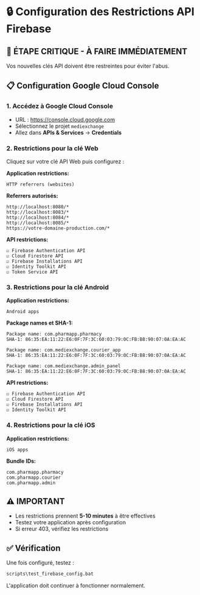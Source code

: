 # 🔒 Configuration des Restrictions API Firebase

## 🚨 ÉTAPE CRITIQUE - À FAIRE IMMÉDIATEMENT

Vos nouvelles clés API doivent être restreintes pour éviter l'abus.

## 📋 Configuration Google Cloud Console

### 1. Accédez à Google Cloud Console
- URL : https://console.cloud.google.com
- Sélectionnez le projet `mediexchange`
- Allez dans **APIs & Services** → **Credentials**

### 2. Restrictions pour la clé Web
Cliquez sur votre clé API Web puis configurez :

**Application restrictions:**
```
HTTP referrers (websites)
```

**Referrers autorisés:**
```
http://localhost:8080/*
http://localhost:8083/*  
http://localhost:8084/*
http://localhost:8085/*
https://votre-domaine-production.com/*
```

**API restrictions:**
```
☑️ Firebase Authentication API
☑️ Cloud Firestore API  
☑️ Firebase Installations API
☑️ Identity Toolkit API
☑️ Token Service API
```

### 3. Restrictions pour la clé Android
**Application restrictions:**
```
Android apps
```

**Package names et SHA-1:**
```
Package name: com.pharmapp.pharmacy
SHA-1: 86:35:EA:11:22:E6:0F:7F:3C:60:03:79:0C:FB:B8:90:07:0A:EA:AC

Package name: com.mediexchange.courier_app  
SHA-1: 86:35:EA:11:22:E6:0F:7F:3C:60:03:79:0C:FB:B8:90:07:0A:EA:AC

Package name: com.mediexchange.admin_panel
SHA-1: 86:35:EA:11:22:E6:0F:7F:3C:60:03:79:0C:FB:B8:90:07:0A:EA:AC
```

**API restrictions:**
```
☑️ Firebase Authentication API
☑️ Cloud Firestore API
☑️ Firebase Installations API  
☑️ Identity Toolkit API
```

### 4. Restrictions pour la clé iOS
**Application restrictions:**
```
iOS apps
```

**Bundle IDs:**
```
com.pharmapp.pharmacy
com.pharmapp.courier
com.pharmapp.admin
```

## ⚠️ IMPORTANT

- Les restrictions prennent **5-10 minutes** à être effectives
- Testez votre application après configuration
- Si erreur 403, vérifiez les restrictions

## ✅ Vérification

Une fois configuré, testez :
```bash
scripts\test_firebase_config.bat
```

L'application doit continuer à fonctionner normalement.